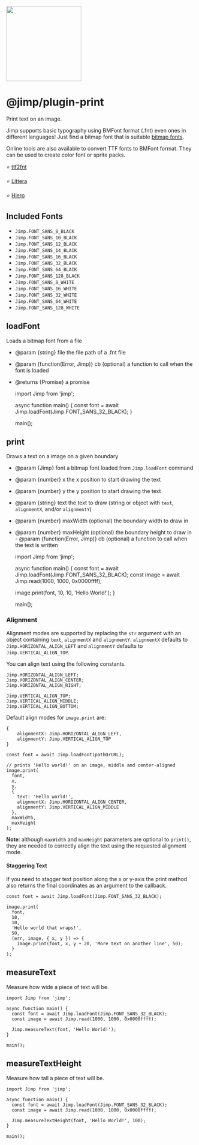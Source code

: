 <img src="https://s3.amazonaws.com/pix.iemoji.com/images/emoji/apple/ios-11/256/crayon.png" width="200" height="200" />

<span class="citation" data-cites="jimp/plugin-print">@jimp/plugin-print</span>
===============================================================================

Print text on an image.

Jimp supports basic typography using BMFont format (.fnt) even ones in different languages! Just find a bitmap font that is suitable [bitmap fonts](https://en.wikipedia.org/wiki/Bitmap_fonts).

Online tools are also available to convert TTF fonts to BMFont format. They can be used to create color font or sprite packs.

:star: [ttf2fnt](https://ttf2fnt.com/)

:star: [Littera](http://kvazars.com/littera/)

:star: [Hiero](https://github.com/libgdx/libgdx/wiki/Hiero)

Included Fonts
--------------

-   `Jimp.FONT_SANS_8_BLACK`
-   `Jimp.FONT_SANS_10_BLACK`
-   `Jimp.FONT_SANS_12_BLACK`
-   `Jimp.FONT_SANS_14_BLACK`
-   `Jimp.FONT_SANS_16_BLACK`
-   `Jimp.FONT_SANS_32_BLACK`
-   `Jimp.FONT_SANS_64_BLACK`
-   `Jimp.FONT_SANS_128_BLACK`
-   `Jimp.FONT_SANS_8_WHITE`
-   `Jimp.FONT_SANS_16_WHITE`
-   `Jimp.FONT_SANS_32_WHITE`
-   `Jimp.FONT_SANS_64_WHITE`
-   `Jimp.FONT_SANS_128_WHITE`

loadFont
--------

Loads a bitmap font from a file

-   <span class="citation" data-cites="param">@param</span> {string} file the file path of a .fnt file
-   <span class="citation" data-cites="param">@param</span> {function(Error, Jimp)} cb (optional) a function to call when the font is loaded
-   <span class="citation" data-cites="returns">@returns</span> {Promise} a promise

    import Jimp from 'jimp';

    async function main() {
      const font = await Jimp.loadFont(Jimp.FONT_SANS_32_BLACK);
    }

    main();

print
-----

Draws a text on a image on a given boundary

-   <span class="citation" data-cites="param">@param</span> {Jimp} font a bitmap font loaded from `Jimp.loadFont` command
-   <span class="citation" data-cites="param">@param</span> {number} x the x position to start drawing the text
-   <span class="citation" data-cites="param">@param</span> {number} y the y position to start drawing the text
-   <span class="citation" data-cites="param">@param</span> {string} text the text to draw (string or object with `text`, `alignmentX`, and/or `alignmentY`)
-   <span class="citation" data-cites="param">@param</span> {number} maxWidth (optional) the boundary width to draw in
-   <span class="citation" data-cites="param">@param</span> {number} maxHeight (optional) the boundary height to draw in - <span class="citation" data-cites="param">@param</span> {function(Error, Jimp)} cb (optional) a function to call when the text is written

    import Jimp from 'jimp';

    async function main() {
      const font = await Jimp.loadFont(Jimp.FONT_SANS_32_BLACK);
      const image = await Jimp.read(1000, 1000, 0x0000ffff);

      image.print(font, 10, 10, 'Hello World!');
    }

    main();

### Alignment

Alignment modes are supported by replacing the `str` argument with an object containing `text`, `alignmentX` and `alignmentY`. `alignmentX` defaults to `Jimp.HORIZONTAL_ALIGN_LEFT` and `alignmentY` defaults to `Jimp.VERTICAL_ALIGN_TOP`.

You can align text using the following constants.

    Jimp.HORIZONTAL_ALIGN_LEFT;
    Jimp.HORIZONTAL_ALIGN_CENTER;
    Jimp.HORIZONTAL_ALIGN_RIGHT;

    Jimp.VERTICAL_ALIGN_TOP;
    Jimp.VERTICAL_ALIGN_MIDDLE;
    Jimp.VERTICAL_ALIGN_BOTTOM;

Default align modes for `image.print` are:

    {
        alignmentX: Jimp.HORIZONTAL_ALIGN_LEFT,
        alignmentY: Jimp.VERTICAL_ALIGN_TOP
    }

    const font = await Jimp.loadFont(pathOrURL);

    // prints 'Hello world!' on an image, middle and center-aligned
    image.print(
      font,
      x,
      y,
      {
        text: 'Hello world!',
        alignmentX: Jimp.HORIZONTAL_ALIGN_CENTER,
        alignmentY: Jimp.VERTICAL_ALIGN_MIDDLE
      },
      maxWidth,
      maxHeight
    );

**Note**: although `maxWidth` and `maxHeight` parameters are optional to `print()`, they are needed to correctly align the text using the requested alignment mode.

#### Staggering Text

If you need to stagger text position along the x or y-axis the print method also returns the final coordinates as an argument to the callback.

    const font = await Jimp.loadFont(Jimp.FONT_SANS_32_BLACK);

    image.print(
      font,
      10,
      10,
      'Hello world that wraps!',
      50,
      (err, image, { x, y }) => {
        image.print(font, x, y + 20, 'More text on another line', 50);
      }
    );

measureText
-----------

Measure how wide a piece of text will be.

    import Jimp from 'jimp';

    async function main() {
      const font = await Jimp.loadFont(Jimp.FONT_SANS_32_BLACK);
      const image = await Jimp.read(1000, 1000, 0x0000ffff);

      Jimp.measureText(font, 'Hello World!');
    }

    main();

measureTextHeight
-----------------

Measure how tall a piece of text will be.

    import Jimp from 'jimp';

    async function main() {
      const font = await Jimp.loadFont(Jimp.FONT_SANS_32_BLACK);
      const image = await Jimp.read(1000, 1000, 0x0000ffff);

      Jimp.measureTextHeight(font, 'Hello World!', 100);
    }

    main();
